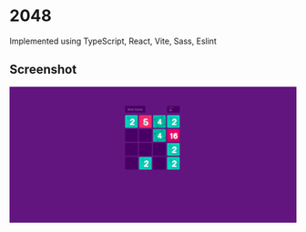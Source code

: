 # 2048

Implemented using TypeScript, React, Vite, Sass, Eslint

## Screenshot

![Screenshot](./Screenshot.png)
